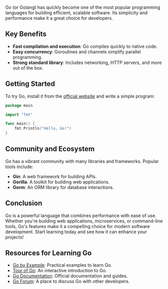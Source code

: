 Go (or Golang) has quickly become one of the most popular programming languages for building efficient, scalable software. Its simplicity and performance make it a great choice for developers.

## Key Benefits

- **Fast compilation and execution**: Go compiles quickly to native code.
- **Easy concurrency**: Goroutines and channels simplify parallel programming.
- **Strong standard library**: Includes networking, HTTP servers, and more out of the box.

## Getting Started

To try Go, install it from the [official website](https://golang.org) and write a simple program:

```go
package main

import "fmt"

func main() {
    fmt.Println("Hello, Go!")
}
```

## Community and Ecosystem
Go has a vibrant community with many libraries and frameworks. Popular tools include:
- **Gin**: A web framework for building APIs.
- **Gorilla**: A toolkit for building web applications.
- **Gorm**: An ORM library for database interactions.
## Conclusion
Go is a powerful language that combines performance with ease of use. Whether you're building web applications, microservices, or command-line tools, Go's features make it a compelling choice for modern software development. Start learning today and see how it can enhance your projects!
## Resources for Learning Go
- [Go by Example](https://gobyexample.com): Practical examples to learn Go.
- [Tour of Go](https://tour.golang.org): An interactive introduction to Go.
- [Go Documentation](https://golang.org/doc/): Official documentation and guides.
- [Go Forum](https://forum.golangbridge.org): A place to discuss Go with other developers.
